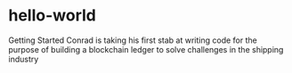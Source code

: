 # hello-world
Getting Started
Conrad is taking his first stab at writing code for the purpose of building a blockchain ledger to solve challenges in the shipping industry
